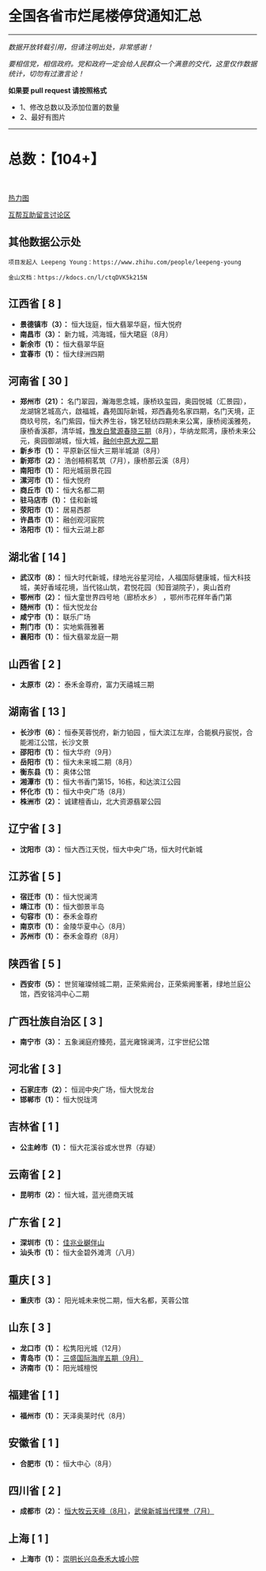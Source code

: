 # 全国各省市烂尾楼停贷通知汇总

***
*数据开放转载引用，但请注明出处，非常感谢！*

*要相信党，相信政府。党和政府一定会给人民群众一个满意的交代，这里仅作数据统计，切勿有过激言论！*

**如果要 pull request 请按照格式**
- 1、修改总数以及添加位置的数量
- 2、最好有图片

***

# 总数：【104+】

<br/>

[热力图](./images/热力图.png)

[互帮互助留言讨论区](https://github.com/WeNeedHome/SummaryOfLoanSuspension/discussions)


## 其他数据公示处
```
项目发起人 Leepeng Young：https://www.zhihu.com/people/leepeng-young

金山文档：https://kdocs.cn/l/ctqDVK5k215N
```

## 江西省 [ 8 ]
- **景德镇市（3）：** 恒大珑庭，恒大翡翠华庭，恒大悦府
- **南昌市（3）：** 新力城，鸿海城，恒大珺庭（8月）
- **新余市（1）：** 恒大翡翠华庭
- **宜春市（1）：** 恒大绿洲四期

## 河南省 [ 30 ]
- **郑州市（21）：** 名门翠园，瀚海思念城，康桥玖玺园，奥园悦城（汇景园），龙湖锦艺城高六，啟福城，鑫苑国际新城，郑西鑫苑名家四期，名门天境，正商玖号院，名门紫园，恒大养生谷，锦艺轻纺四期未来公寓，康桥阅溪雅苑，康桥香溪郡，清华城，[豫发白鹭源春晓三期](./images/郑州_航空港区_豫发白鹭源春晓三期.jpeg)（8月），华纳龙熙湾，康桥未来公元，奥园御湖城，恒大城，[融创中原大观二期](./images/郑州_融创中原大观二期.jpeg)
- **新乡市（1）：** 平原新区恒大三期半城湖（8月）
- **新郑市（2）：**  浩创梧桐茗筑（7月），康桥那云溪（8月）
- **南阳市（1）：** 阳光城丽景花园
- **漯河市（1）：**  恒大悦府
- **商丘市（1）：**  恒大名都二期
- **驻马店市（1）：**  佳和新城
- **荥阳市（1）：**  居易西郡
- **许昌市（1）：**  融创观河宸院
- **洛阳市（1）：**  恒大云湖上郡

## 湖北省 [ 14 ]
- **武汉市（8）：** 恒大时代新城，绿地光谷星河绘，人福国际健康城，恒大科技城，美好香域花境，当代铭山筑，君悦花园（知音湖院子），奥山首府
- **鄂州市（2）：** 恒大童世界四号地（廊桥水乡） ，鄂州市花样年香门第
- **随州市（1）：** 恒大悦龙台
- **咸宁市（1）：** 联乐广场
- **荆门市（1）：** 实地紫薇雅著
- **襄阳市（1）：** 恒大翡翠龙庭一期

## 山西省 [ 2 ]
- **太原市（2）：** 泰禾金尊府，富力天禧城三期

## 湖南省 [ 13 ]
- **长沙市（6）：** 恒泰芙蓉悦府，新力铂园 ，恒大滨江左岸，合能枫丹宸悦，合能湘江公馆，长沙文景
- **邵阳市（1）：** 恒大华府（9月）
- **岳阳市（1）：** 恒大未来城二期（8月）
- **衡东县（1）：** 奥体公馆
- **湘潭市（1）：** 恒大书香门第15，16栋，和达滨江公园
- **怀化市（1）：** 恒大中央广场（8月）
- **株洲市（2）：** 诚建檀香山，北大资源翡翠公园

## 辽宁省 [ 3 ]
- **沈阳市（3）：** 恒大西江天悦，恒大中央广场，恒大时代新城

## 江苏省 [ 5 ]
- **宿迁市（1）：** 恒大悦澜湾
- **靖江市（1）：** 恒大御景半岛
- **句容市（1）：** 泰禾金尊府
- **南京市（1）：** 金陵华夏中心（8月）
- **苏州市（1）：** 泰禾金尊府（8月）

## 陕西省 [ 5 ]
- **西安市（5）：** 世贸璀璨倾城二期，正荣紫阙台，正荣紫阙峯著，绿地兰庭公馆，西安铭鸿中心二期

## 广西壮族自治区 [ 3 ]
- **南宁市（3）：** 五象澜庭府臻苑，蓝光雍锦澜湾，江宇世纪公馆

## 河北省 [ 3 ]
- **石家庄市（2）：** 恒润中央广场，恒大悦龙台
- **邯郸市（1）：** 恒大悦珑湾

## 吉林省 [ 1 ]
- **公主岭市（1）：** 恒大花溪谷或水世界（存疑）

## 云南省 [ 2 ]
- **昆明市（2）：** 恒大城，蓝光德商天城

## 广东省 [ 2 ]
- **深圳市（1）：** [佳兆业樾伴山](./images/sz001.jpg)
- **汕头市（1）：** 恒大金碧外滩湾（八月）

## 重庆 [ 3 ]
- **重庆市（3）：** 阳光城未来悦二期，恒大名都，芙蓉公馆

## 山东 [ 3 ]
- **龙口市（1）：** 松隽阳光城（12月）
- **青岛市（1）：** [三盛国际海岸五期（9月）](./images/20220713-155354.jpeg)
- **济南市（1）：** 阳光城檀悦

## 福建省 [ 1 ]
- **福州市（1）：** 天泽奥莱时代（8月）

## 安徽省 [ 1 ]
- **合肥市（1）：** 恒大中心（8月）

## 四川省 [ 2 ]
- **成都市（2）：** [恒大牧云天峰（8月）](./images/成都新津恒大牧云天峰.jpg)，[武侯新城当代璞誉（7月）](./images/whxcdd.jpg)

## 上海 [ 1 ]
- **上海市（1）：** [崇明长兴岛泰禾大城小院](./images/Xingdao_Shanghai.png)
